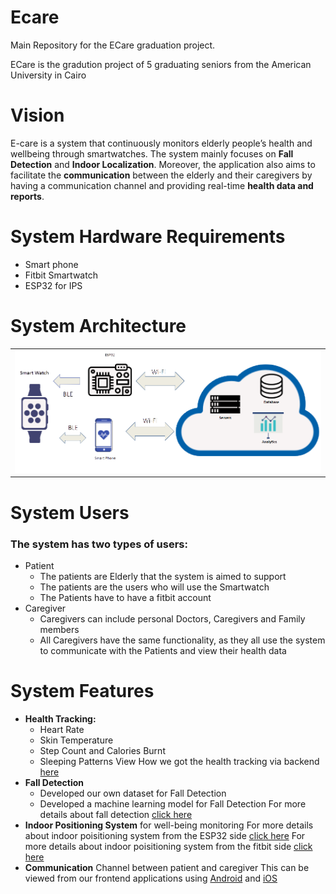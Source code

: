 # Ecare
Main Repository for the ECare graduation project.

ECare is the gradution project of 5 graduating seniors from the American University in Cairo

# Vision
E-care is a system that continuously monitors elderly people’s health and wellbeing through smartwatches. The system mainly focuses on **Fall Detection** and **Indoor Localization**. Moreover,  the application also aims to  facilitate the **communication** between the elderly and their caregivers by having a communication channel and providing real-time **health data and reports**.

# System Hardware Requirements

- Smart phone
- Fitbit Smartwatch
- ESP32 for IPS

# System Architecture

<table>
  <tr>
    <td  align="center"><img src="./media/architecture.png" ></td>
  </tr>

</table>

# System Users

### The system has two types of users:

- Patient
  - The patients are Elderly that the system is aimed to support
  - The patients are the users who will use the Smartwatch
  - The Patients have to have a fitbit account
- Caregiver
  - Caregivers can include personal Doctors, Caregivers and Family members
  - All Caregivers have the same functionality, as they all use the system to communicate with the Patients and view their health data

# System Features

- **Health Tracking:**
  - Heart Rate
  - Skin Temperature
  - Step Count and Calories Burnt
  - Sleeping Patterns
View How we got the health tracking via backend [here](https://github.com/Elderly-Care/Ecare/tree/main/backend)
- **Fall Detection**
  - Developed our own dataset for Fall Detection
  - Developed a machine learning model for Fall Detection
For more details about fall detection [click here](https://github.com/Elderly-Care/Ecare/tree/main/fallDetection)
- **Indoor Positioning System** for well-being monitoring
For more details about indoor poisitioning system from the ESP32 side [click here](https://github.com/Elderly-Care/Ecare/tree/main/ips)
For more details about indoor poisitioning system from the fitbit side [click here](https://github.com/Elderly-Care/Ecare/tree/main/fitbit)
- **Communication** Channel between patient and caregiver
This can be viewed from our frontend applications using [Android](https://github.com/Elderly-Care/Ecare/tree/main/androidApp) and [iOS](https://github.com/Elderly-Care/Ecare/tree/main/iOS)
